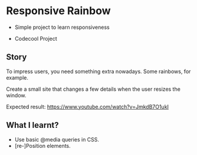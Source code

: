 # Responsive Rainbow

- Simple project to learn responsiveness

- Codecool Project

## Story

To impress users, you need something extra nowadays. Some rainbows, for example.

Create a small site that changes a few details when the user resizes the window.

Expected result: https://www.youtube.com/watch?v=JmkdB7O1ukI

## What I learnt?

- Use basic @media queries in CSS.
- [re-]Position elements.
